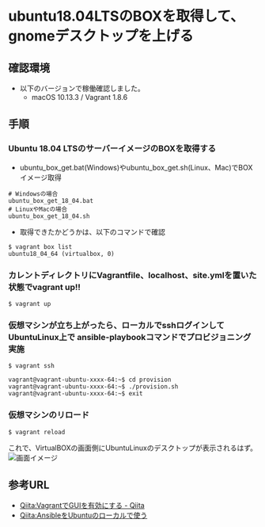 # ubuntu18.04LTSのBOXを取得して、gnomeデスクトップを上げる
## 

## 確認環境
- 以下のバージョンで稼働確認しました。
  - macOS 10.13.3 / Vagrant 1.8.6

## 手順
### Ubuntu 18.04 LTSのサーバーイメージのBOXを取得する  
  - ubuntu_box_get.bat(Windows)やubuntu_box_get.sh(Linux、Mac)でBOXイメージ取得
```
# Windowsの場合
ubuntu_box_get_18_04.bat
# LinuxやMacの場合
ubuntu_box_get_18_04.sh
```
  - 取得できたかどうかは、以下のコマンドで確認
```
$ vagrant box list
ubuntu18_04_64 (virtualbox, 0)
```
### カレントディレクトリにVagrantfile、localhost、site.ymlを置いた状態でvagrant up!!  
```
$ vagrant up
```
### 仮想マシンが立ち上がったら、ローカルでsshログインして UbuntuLinux上で ansible-playbookコマンドでプロビジョニング実施  
```
$ vagrant ssh

vagrant@vagrant-ubuntu-xxxx-64:~$ cd provision
vagrant@vagrant-ubuntu-xxxx-64:~$ ./provision.sh
vagrant@vagrant-ubuntu-xxxx-64:~$ exit
```
### 仮想マシンのリロード  
```
$ vagrant reload
```
これで、VirtualBOXの画面側にUbuntuLinuxのデスクトップが表示されるはず。
![画面イメージ](img/ubuntu_desktop.PNG "イメージ")

## 参考URL
- [Qiita:VagrantでGUIを有効にする - Qiita](http://qiita.com/WizowozY/items/3f3e5d4065c548db3e54)
- [Qiita:AnsibleをUbuntuのローカルで使う](http://qiita.com/itiut@github/items/e8b95ac9b9ea2a6ea701)
